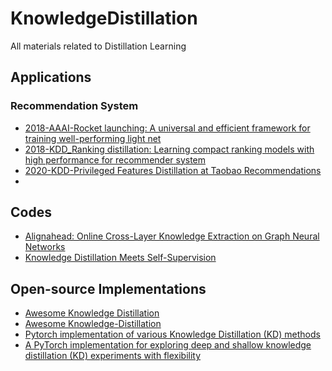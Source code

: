# KnowledgeDistillation

All materials related to Distillation Learning

## Applications
### Recommendation System
* [2018-AAAI-Rocket launching: A universal and efficient framework for training well-performing light net]()
* [2018-KDD_Ranking distillation: Learning compact ranking models with high performance for recommender system]()
* [2020-KDD-Privileged Features Distillation at Taobao Recommendations]()
* 


## Codes
* [Alignahead: Online Cross-Layer Knowledge Extraction on Graph Neural Networks](https://github.com/GuoJY-eatsTG/Alignahead)
* [Knowledge Distillation Meets Self-Supervision](https://github.com/xuguodong03/SSKD)


## Open-source Implementations
* [Awesome Knowledge Distillation](https://github.com/dkozlov/awesome-knowledge-distillation)
* [Awesome Knowledge-Distillation](https://github.com/FLHonker/Awesome-Knowledge-Distillation)
* [Pytorch implementation of various Knowledge Distillation (KD) methods](https://github.com/AberHu/Knowledge-Distillation-Zoo)
* [A PyTorch implementation for exploring deep and shallow knowledge distillation (KD) experiments with flexibility](https://github.com/peterliht/knowledge-distillation-pytorch)

